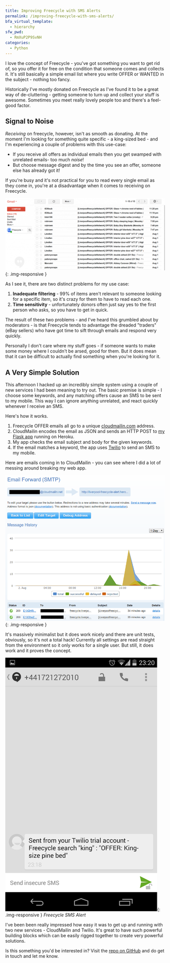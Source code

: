 ```yaml
---
title: Improving Freecycle with SMS Alerts
permalink: /improving-freecycle-with-sms-alerts/
bfa_virtual_template:
  - hierarchy
sfw_pwd:
  - RmXuP2P9SvNH
categories:
  - Python
---
```

I love the concept of Freecycle - you've got something you want to get rid of, so you offer it for free on the condition that someone comes and collects it. It's still basically a simple email list where you write OFFER or WANTED in the subject - nothing too fancy.

Historically I've mostly donated on Freecycle as I've found it to be a great way of de-cluttering - getting someone to turn up and collect your stuff is awesome. Sometimes you meet really lovely people too and there's a feel-good factor.

## Signal to Noise

*Receiving* on freecycle, however, isn't as smooth as donating. At the moment I'm looking for something quite specific - a king-sized bed - and I'm experiencing a couple of problems with this use-case:

  * If you receive all offers as individual emails then you get swamped with unrelated emails- too much *noise*!
  * But choose message digest and by the time you see an offer, someone else has already got it!

If you're busy and it's not practical for you to read every single email as they come in, you're at a disadvantage when it comes to receiving on Freecycle.

![screenshot of lots of emails from freecycle](/img/freecycle-too-many-emails.png){: .img-responsive }

As I see it, there are two distinct problems for my use case:

  1. **Inadequate filtering** - 99% of items aren't relevant to someone looking for a specific item, so it's crazy for them to have to read each one.
  2. **Time sensitivity** - unfortunately donors often just say yes to the first person who asks, so you have to get in quick.

The result of these two problems - and I've heard this grumbled about by moderators - is that Freecycle tends to advantage the dreaded "traders" (eBay sellers) who have got time to sift through emails and respond very quickly.

Personally I don't care where my stuff goes - if someone wants to make some money where I couldn't be arsed, good for them. But it does mean that it can be difficult to actually find something when you're looking for it.

## A Very Simple Solution

This afternoon I hacked up an incredibly simple system using a couple of new services I had been meaning to try out. The basic premise is simple - I choose some keywords, and any matching offers cause an SMS to be sent to my mobile. This way I can ignore anything unrelated, and react quickly whenever I receive an SMS.

Here's how it works.

  1. Freecycle OFFER emails all go to a unique <a title="cloudmailin" href="http://cloudmailin.com" target="_blank">cloudmailin.com</a> address.
  2. CloudMailin encodes the email as JSON and sends an HTTP POST to <a title="Freecycle SMS alerts" href="https://github.com/paulfurley/liverpool-freecycle-alerts" target="_blank">my Flask app</a> running on Heroku.
  3. My app checks the email subject and body for the given keywords.
  4. If the email matches a keyword, the app uses <a title="Twilio" href="https://www.twilio.com/" target="_blank">Twilio</a> to send an SMS to my mobile.

Here are emails coming in to CloudMailin - you can see where I did a lot of messing around breaking my web app.

![CloudMailIn email management panel](/img/cloudmailin-email-management-panel.png){: .img-responsive }


It's massively minimalist but it does work nicely and there are unit tests, obviously, so it's not a total hack! Currently all settings are read straight from the environment so it only works for a single user. But still, it does work and it proves the concept.

![SMS alert received from a Freecycle email](/img/freecycle-sms-alert.png){: .img-responsive }
*Freecycle SMS Alert*

I've been been really impressed how easy it was to get up and running with two new services - CloudMailin and Twilio. It's great to have such powerful building blocks which can be easily rigged together to create very powerful solutions.

Is this something you'd be interested in? Visit the [repo on GitHub](https://github.com/paulfurley/liverpool-freecycle-alerts) and do get in touch and let me know.
